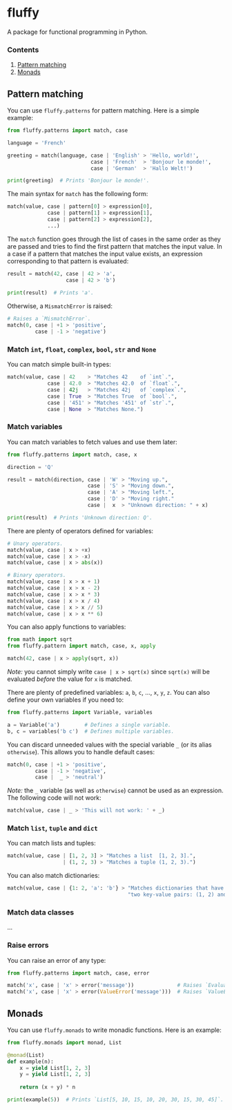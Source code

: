 # fluffy

A package for functional programming in Python.

### Contents

1. [Pattern matching](#pattern-matching)
1. [Monads](#monads)

## Pattern matching
You can use `fluffy.patterns` for pattern matching.
Here is a simple example:
``` python
from fluffy.patterns import match, case

language = 'French'

greeting = match(language, case | 'English' > 'Hello, world!',
                           case | 'French'  > 'Bonjour le monde!',
                           case | 'German'  > 'Hallo Welt!')

print(greeting)  # Prints 'Bonjour le monde!'.
```

The main syntax for `match` has the following form:
``` python
match(value, case | pattern[0] > expression[0],
             case | pattern[1] > expression[1],
             case | pattern[2] > expression[2],
             ...)
```

The `match` function goes through the list of cases in the same order as they are passed and tries to find the first pattern that matches the input value.
In a case if a pattern that matches the input value exists, an expression corresponding to that pattern is evaluated:
``` python
result = match(42, case | 42 > 'a',
                   case | 42 > 'b')
                   
print(result)  # Prints 'a'.
```
Otherwise, a `MismatchError` is raised:
``` python
# Raises a `MismatchError`.
match(0, case | +1 > 'positive',
         case | -1 > 'negative')
```

### Match `int`, `float`, `complex`, `bool`, `str` and `None`
You can match simple built-in types:
``` python
match(value, case | 42    > "Matches 42    of `int`.",
             case | 42.0  > "Matches 42.0  of `float`.",
             case | 42j   > "Matches 42j   of `complex`.",
             case | True  > "Matches True  of `bool`.",
             case | '451' > "Matches '451' of `str`.",
             case | None  > "Matches None.")
```


### Match variables
You can match variables to fetch values and use them later:

``` python
from fluffy.patterns import match, case, x

direction = 'Q'

result = match(direction, case | 'W' > "Moving up.",
                          case | 'S' > "Moving down.",
                          case | 'A' > "Moving left.",
                          case | 'D' > "Moving right."
                          case |  x  > "Unknown direction: " + x)

print(result)  # Prints 'Unknown direction: Q'.
```

There are plenty of operators defined for variables:
``` python
# Unary operators.
match(value, case | x > +x)
match(value, case | x > -x)
match(value, case | x > abs(x))

# Binary operators.
match(value, case | x > x + 1)
match(value, case | x > x - 2)
match(value, case | x > x * 3)
match(value, case | x > x / 4)
match(value, case | x > x // 5)
match(value, case | x > x ** 6)
```

You can also apply functions to variables:
``` python
from math import sqrt
from fluffy.pattern import match, case, x, apply

match(42, case | x > apply(sqrt, x))
```

_Note:_ you cannot simply write `case | x > sqrt(x)` since `sqrt(x)` will be evaluated _before_ the value for `x` is matched.

There are plenty of predefined variables: `a`, `b`, `c`, ..., `x`, `y`, `z`.
You can also define your own variables if you need to:
``` python
from fluffy.patterns import Variable, variables

a = Variable('a')        # Defines a single variable.
b, c = variables('b c')  # Defines multiple variables.
```

You can discard unneeded values with the special variable `_` (or its alias `otherwise`).
This allows you to handle default cases:
``` python
match(0, case | +1 > 'positive',
         case | -1 > 'negative',
         case |  _ > 'neutral')
```

_Note:_ the `_` variable (as well as `otherwise`) cannot be used as an expression. The following code will not work:
``` python
match(value, case | _ > 'This will not work: ' + _)
```

### Match `list`, `tuple` and `dict`
You can match lists and tuples:
``` python
match(value, case | [1, 2, 3] > "Matches a list  [1, 2, 3].",
                  | (1, 2, 3) > "Matches a tuple (1, 2, 3).")
```

You can also match dictionaries:
``` python
match(value, case | {1: 2, 'a': 'b'} > "Matches dictionaries that have exactly "
                                       "two key-value pairs: (1, 2) and ('a', 'b').")
```

### Match data classes
...

### Raise errors
You can raise an error of any type:
``` python
from fluffy.patterns import match, case, error

match('x', case | 'x' > error('message'))              # Raises `EvaluationError('message')`.
match('x', case | 'x' > error(ValueError('message')))  # Raises `ValueError('message')`.
```

## Monads
You can use `fluffy.monads` to write monadic functions.
Here is an example:
``` python
from fluffy.monads import monad, List

@monad(List)
def example(n):
    x = yield List[1, 2, 3]
    y = yield List[1, 2, 3]
    
    return (x + y) * n

print(example(5))  # Prints `List[5, 10, 15, 10, 20, 30, 15, 30, 45]`.
```

